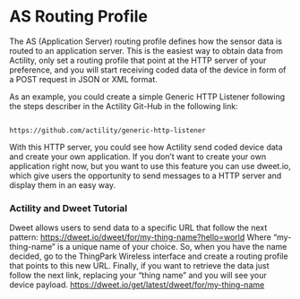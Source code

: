 # AS Routing Profile

The AS (Application Server) routing profile defines how the sensor data is routed to an application server.
This is the easiest way to obtain data from Actility, only set a routing profile that point at the HTTP server of your preference, and you will start receiving coded data of the device in form of a POST request in JSON or XML format.

As an example, you could create a simple Generic HTTP Listener following the steps describer in the Actility Git-Hub in the following link:
     
                                        https://github.com/actility/generic-http-listener

With this HTTP server, you could see how Actility send coded device data and create your own application. If you don’t want to create your own application right now, but you want to use this feature you can use dweet.io, which give users the opportunity to send messages to a HTTP server and display them in an easy way.

### Actility and Dweet Tutorial
Dweet allows users to send data to a specific URL that follow the next pattern:
https://dweet.io/dweet/for/my-thing-name?hello=world
Where “my-thing-name” is a unique name of your choice. So, when you have the name decided, go to the ThingPark Wireless interface and create a routing profile that points to this new URL.
Finally, if you want to retrieve the data just follow the next link, replacing your “thing name” and you will see your device payload.
https://dweet.io/get/latest/dweet/for/my-thing-name


